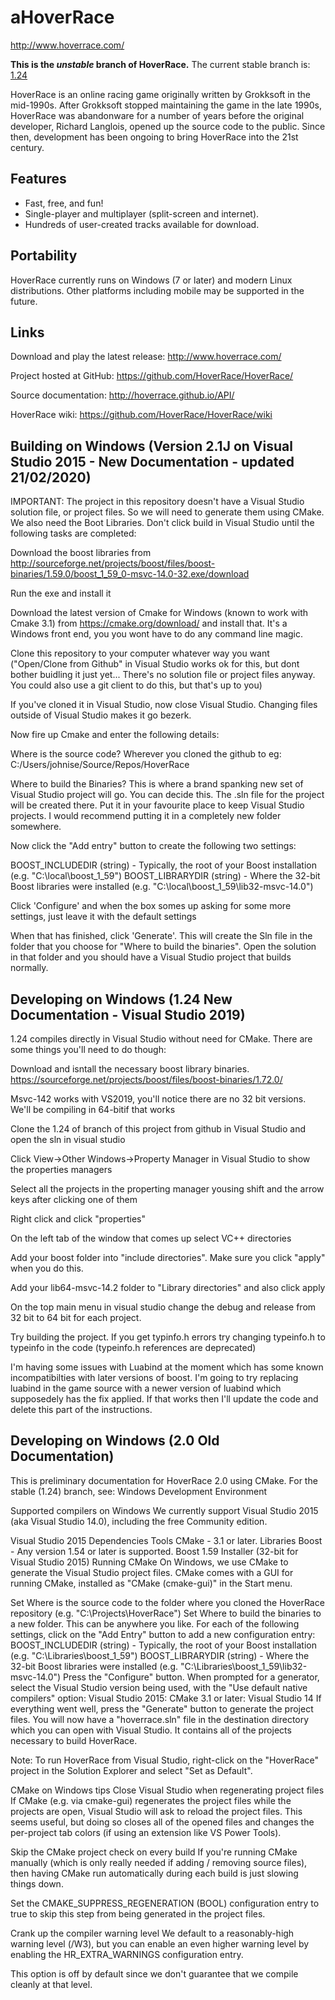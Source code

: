 aHoverRace
=========

<http://www.hoverrace.com/>

**This is the _unstable_ branch of HoverRace.**
The current stable branch is: [1.24](https://github.com/HoverRace/HoverRace/tree/1.24)

HoverRace is an online racing game originally written by Grokksoft in the mid-1990s. After Grokksoft stopped maintaining the game in the late 1990s, HoverRace was abandonware for a number of years before the original developer, Richard Langlois, opened up the source code to the public. Since then, development has been ongoing to bring HoverRace into the 21st century.

Features
--------

 * Fast, free, and fun!
 * Single-player and multiplayer (split-screen and internet).
 * Hundreds of user-created tracks available for download.

Portability
-----------

HoverRace currently runs on Windows (7 or later) and modern Linux distributions.  Other platforms including mobile may be supported in the future.

Links
-----

Download and play the latest release: <http://www.hoverrace.com/>

Project hosted at GitHub: <https://github.com/HoverRace/HoverRace/>

Source documentation: <http://hoverrace.github.io/API/>

HoverRace wiki: <https://github.com/HoverRace/HoverRace/wiki>

Building on Windows (Version 2.1J on Visual Studio 2015 - New Documentation - updated 21/02/2020) 
-----

IMPORTANT: The project in this repository doesn't have a Visual Studio solution file, or project files. So we will need to generate them using CMake. We also need the Boot Libraries. Don't click build in Visual Studio until the following tasks are completed:

Download the boost libraries from http://sourceforge.net/projects/boost/files/boost-binaries/1.59.0/boost_1_59_0-msvc-14.0-32.exe/download
 
Run the exe and install it

Download the latest version of Cmake for Windows (known to work with Cmake 3.1) from https://cmake.org/download/ and install that. It's a Windows front end, you you wont have to do any command line magic.

Clone this repository to your computer whatever way you want ("Open/Clone from Github" in Visual Studio works ok for this, but dont bother buidling it just yet... There's no solution file or project files anyway. You could also use a git client to do this, but that's up to you)

If you've cloned it in  Visual Studio, now close Visual Studio. Changing files outside of Visual Studio makes it go bezerk.

Now fire up Cmake and enter the following details:

Where is the source code?  Wherever you cloned the github to eg: C:/Users/johnise/Source/Repos/HoverRace 

Where to build the Binaries? This is where a brand spanking new set of Visual Studio project will go.  You can decide this. The .sln file for the project will be created there. Put it in your favourite place to keep Visual Studio projects. I would recommend putting it in a completely new folder somewhere.

Now click the "Add entry" button to create the following two settings:

BOOST_INCLUDEDIR (string) - Typically, the root of your Boost installation (e.g. "C:\local\boost_1_59")
BOOST_LIBRARYDIR (string) - Where the 32-bit Boost libraries were installed (e.g. "C:\local\boost_1_59\lib32-msvc-14.0")


Click 'Configure' and when the box somes up asking for some more settings, just leave it with the default settings

When that has finished, click 'Generate'. This will create the Sln file in the folder that you choose for "Where to build the binaries". Open the solution  in that folder and you should have a Visual Studio project that builds normally.



Developing on Windows (1.24 New Documentation - Visual Studio 2019)
-----

1.24 compiles directly in Visual Studio without need for CMake. There are some things you'll need to do though:

Download and isntall the necessary boost library binaries.
https://sourceforge.net/projects/boost/files/boost-binaries/1.72.0/

Msvc-142 works with VS2019, you'll notice there are no 32 bit versions. We'll be compiling in 64-bitif that works

Clone the 1.24 of branch of this project from github in Visual Studio and open the sln in visual studio

Click View->Other Windows->Property Manager in Visual Studio to show the properties managers

Select all the projects in the properting manager yousing shift and the arrow keys after clicking one of them

Right click and click "properties"


On the left tab of the window that comes up select VC++ directories

Add your boost folder into "include directories". Make sure you click "apply" when you do this.

Add your lib64-msvc-14.2 folder to "Library directories" and also click apply

On the top main menu in visual studio change the debug and release from 32 bit to 64 bit for each project.

Try building the project. If you get typinfo.h errors try changing typeinfo.h to typeinfo in the code (typeinfo.h references are deprecated)


I'm having some issues with Luabind at the moment which has some known incompatibilties with later versions of boost. I'm going to try replacing luabind in the game source with a newer version of luabind which supposedely has the fix applied. If that works then I'll update the code and delete this part of the instructions.





Developing on Windows (2.0 Old Documentation)
-----

This is preliminary documentation for HoverRace 2.0 using CMake. For the stable (1.24) branch, see: Windows Development Environment

Supported compilers on Windows
We currently support Visual Studio 2015 (aka Visual Studio 14.0), including the free Community edition.

Visual Studio 2015
Dependencies
Tools
CMake - 3.1 or later.
Libraries
Boost - Any version 1.54 or later is supported.
Boost 1.59 Installer (32-bit for Visual Studio 2015)
Running CMake
On Windows, we use CMake to generate the Visual Studio project files. CMake comes with a GUI for running CMake, installed as "CMake (cmake-gui)" in the Start menu.

Set Where is the source code to the folder where you cloned the HoverRace repository (e.g. "C:\Projects\HoverRace")
Set Where to build the binaries to a new folder. This can be anywhere you like.
For each of the following settings, click on the "Add Entry" button to add a new configuration entry:
BOOST_INCLUDEDIR (string) - Typically, the root of your Boost installation (e.g. "C:\Libraries\boost_1_59")
BOOST_LIBRARYDIR (string) - Where the 32-bit Boost libraries were installed (e.g. "C:\Libraries\boost_1_59\lib32-msvc-14.0")
Press the "Configure" button. When prompted for a generator, select the Visual Studio version being used, with the "Use default native compilers" option:
Visual Studio 2015:
CMake 3.1 or later: Visual Studio 14
If everything went well, press the "Generate" button to generate the project files.
You will now have a "hoverrace.sln" file in the destination directory which you can open with Visual Studio. It contains all of the projects necessary to build HoverRace.

Note: To run HoverRace from Visual Studio, right-click on the "HoverRace" project in the Solution Explorer and select "Set as Default".

CMake on Windows tips
Close Visual Studio when regenerating project files
If CMake (e.g. via cmake-gui) regenerates the project files while the projects are open, Visual Studio will ask to reload the project files. This seems useful, but doing so closes all of the opened files and changes the per-project tab colors (if using an extension like VS Power Tools).

Skip the CMake project check on every build
If you're running CMake manually (which is only really needed if adding / removing source files), then having CMake run automatically during each build is just slowing things down.

Set the CMAKE_SUPPRESS_REGENERATION (BOOL) configuration entry to true to skip this step from being generated in the project files.

Crank up the compiler warning level
We default to a reasonably-high warning level (/W3), but you can enable an even higher warning level by enabling the HR_EXTRA_WARNINGS configuration entry.

This option is off by default since we don't guarantee that we compile cleanly at that level.
